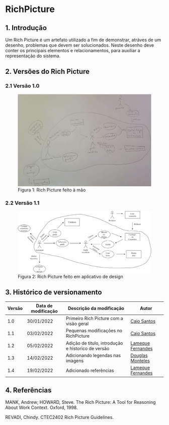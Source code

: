# RichPicture

## 1. Introdução

<p style="align-text: justify;">
Um Rich Picture é um artefato utilizado a fim de demonstrar, atráves de um desenho, problemas que devem ser solucionados. Neste desenho deve conter os principais elementos e relacionamentos, para auxiliar a representação do sistema.
</p>
  
## 2. Versões do Rich Picture

### 2.1 Versão 1.0

<figure>
  <img width="520" src="../../assets/img/RichPicture01.png" />
  <figcaption>Figura 1: Rich Picture feito à mão</figcaption>
</figure>

### 2.2 Versão 1.1

<figure>
  <img width="520" src="../../assets/img/RichPicture02.jpg" />
  <figcaption>Figura 2: Rich Picture feito em aplicativo de design</figcaption>
</figure>


## 3. Histórico de versionamento

|Versão|Data de modificação|Descrição da modificação|Autor|
|-|-|-|-|
|1.0|30/01/2022|Primeiro Rich Picture com a visão geral|[Caio Santos]('https://github.com/caiobsantos')|
|1.1|03/02/2022|Pequenas modificações no RichPicture|[Caio Santos]('https://github.com/caiobsantos')|
|1.2|05/02/2022|Adição de titulo, introdução e historico de versão|[Lameque Fernandes]('https://github.com/lamequefernandes')|
|1.3|14/02/2022|Adicionando legendas nas imagens|[Douglas Monteles]('https://github.com/douglasmonteles')|
|1.4|19/02/2022|Adicionado referências |[Lameque Fernandes]('https://github.com/lamequefernandes')|


## 4. Referências

MANK, Andrew; HOWARD, Steve. The Rich Picture: A Tool for
Reasoning About Work Context. Oxford, 1998.

REVADI, Chindy. CTEC2402 Rich Picture Guidelines. 
